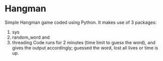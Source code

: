 # Hangman
 Simple Hangman game coded using Python. It makes use of 3 packages:
 1) sys
 2) random_word and
 3) threading
Code runs for 2 minutes (time limit to guess the word), and gives the output accordingly; guessed the word, lost all lives or time is up. 
